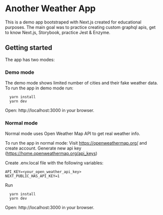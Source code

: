 # Another Weather App

This is a demo app bootstraped with Next.js created for educational purposes. The main goal was to practice creating custom graphql apis, get to know Next.js, Storybook, practice Jest & Enzyme.

## Getting started 

The app has two modes:

### Demo mode
The demo mode shows limited number of cities and their fake weather data.
To run the app in demo mode run:

```
  yarn install
  yarn dev
```

Open: http://localhost:3000 in your browser.

### Normal mode
Normal mode uses Open Weather Map API to get real weather info.

To run the app in normal mode: 
Visit https://openweathermap.org/ and create account.
Generate new api key (https://home.openweathermap.org/api_keys)

Create .env.local file with the following variables:
```
API_KEY=<your_open_weather_api_key>
NEXT_PUBLIC_HAS_API_KEY=1
```

Run

```
  yarn install
  yarn dev
```

Open: http://localhost:3000 in your browser.
